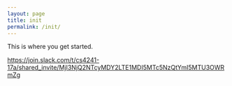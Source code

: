 ```yaml
---
layout: page
title: init
permalink: /init/
---
```


This is where you get started.

https://join.slack.com/t/cs4241-17a/shared_invite/MjI3NjQ2NTcyMDY2LTE1MDI5MTc5NzQtYmI5MTU3OWRmZg


